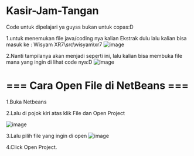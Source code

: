 # Kasir-Jam-Tangan

Code untuk dipelajari ya guyss bukan untuk copas:D

1.untuk menemukan file java/coding nya kalian Ekstrak dulu lalu kalian bisa masuk ke : Wisyam XR7\src\wisyam\xr7
 ![image](https://user-images.githubusercontent.com/116277948/203033279-c50124e1-a8f3-47b1-8613-c31764352996.png)
 
2.Nanti tampilanya akan menjadi seperti ini, lalu kalian bisa membuka file mana yang ingin di lihat code nya:D
![image](https://user-images.githubusercontent.com/116277948/203033452-f19b5898-ebd7-4a7b-b584-402da94ca77a.png)

# === Cara Open File di NetBeans ===

1.Buka Netbeans

2.Lalu di pojok kiri atas klik File dan Open Project

![image](https://user-images.githubusercontent.com/116277948/203035636-7f1fd192-d623-42b1-8eb5-2f7166e48e3f.png)

3.Lalu pilih file yang ingin di open
![image](https://user-images.githubusercontent.com/116277948/203035763-d54235bf-7a41-4adb-9a23-d82f1cabf8ae.png)

4.Click Open Project.






